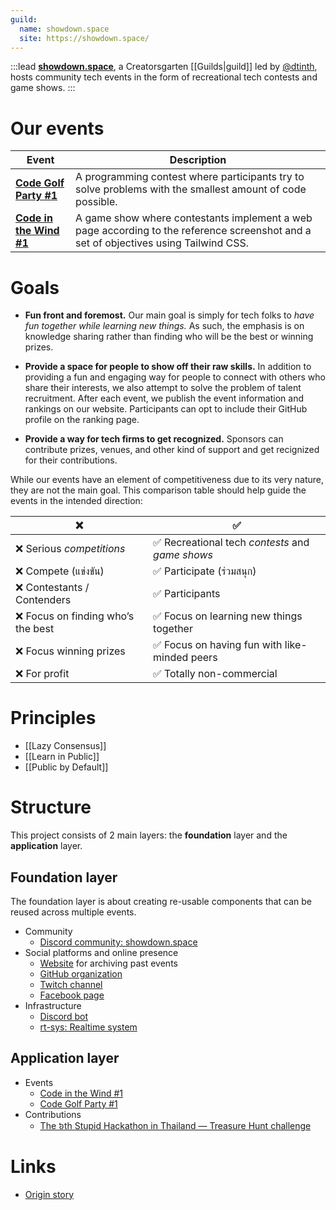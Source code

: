 ```yaml
---
guild:
  name: showdown.space
  site: https://showdown.space/
---
```


:::lead
**[showdown.space](https://showdown.space)**, a Creatorsgarten [[Guilds|guild]] led by [@dtinth](https://github.com/dtinth), hosts community tech events in the form of recreational tech contests and game shows.
:::

# Our events

| Event | Description |
| --- | --- |
| [**Code Golf Party #1**](https://showdown.space/events/code-golf-party-1/) | A programming contest where participants try to solve problems with the smallest amount of code possible. |
| [**Code in the Wind #1**](https://showdown.space/events/code-in-the-wind-1/) | A game show where contestants implement a web page according to the reference screenshot and a set of objectives using Tailwind CSS. |

# Goals

- **Fun front and foremost.** Our main goal is simply for tech folks to _have fun together while learning new things._ As such, the emphasis is on knowledge sharing rather than finding who will be the best or winning prizes.

- **Provide a space for people to show off their raw skills.** In addition to providing a fun and engaging way for people to connect with others who share their interests, we also attempt to solve the problem of talent recruitment. After each event, we publish the event information and rankings on our website. Participants can opt to include their GitHub profile on the ranking page.

- **Provide a way for tech firms to get recognized.** Sponsors can contribute prizes, venues, and other kind of support and get recignized for their contributions.

While our events have an element of competitiveness due to its very nature, they are not the main goal. This comparison table should help guide the events in the intended direction:

| ❌ | ✅ |
| --- | --- |
| ❌ Serious _competitions_ | ✅ Recreational tech _contests_ and _game shows_ |
| ❌ Compete (แข่งขัน) | ✅ Participate (ร่วมสนุก) |
| ❌ Contestants / Contenders | ✅ Participants |
| ❌ Focus on finding who’s the best | ✅ Focus on learning new things together |
| ❌ Focus winning prizes | ✅ Focus on having fun with like-minded peers |
| ❌ For profit | ✅ Totally non-commercial |

# Principles

- [[Lazy Consensus]]
- [[Learn in Public]]
- [[Public by Default]]

# Structure

This project consists of 2 main layers: the **foundation** layer and the **application** layer.

## Foundation layer

The foundation layer is about creating re-usable components that can be reused across multiple events.

- Community
  - [Discord community: showdown.space](https://warp.showdown.space/discord)
- Social platforms and online presence
  - [Website](https://showdown.space) for archiving past events
  - [GitHub organization](https://github.com/showdownspace)
  - [Twitch channel](https://warp.showdown.space/twitch)
  - [Facebook page](https://web.facebook.com/showdown.space)
- Infrastructure
  - [Discord bot](https://github.com/showdownspace/bot-logic)
  - [rt-sys: Realtime system](https://github.com/showdownspace/rt-sys)

## Application layer

- Events
  - [Code in the Wind #1](https://grtn.org/e/wind)
  - [Code Golf Party #1](https://grtn.org/e/golf1)
- Contributions
  - [The ៦th Stupid Hackathon in Thailand — Treasure Hunt challenge](https://web.facebook.com/creatorsgarten/posts/pfbid02BXB1nmd7Knf7kJFpixazYHkjEtvdyFyTyij99UPZMwdNNCh8MBEFMzjA7KH6P4Wwl)

# Links

- [Origin story](https://web.facebook.com/dtinth/posts/pfbid02UAvCVj7349tutSVogFTz1VuFResihY9BMoeWR4V76egY2QE9GpcfSDGw7QnD8Wawl)

